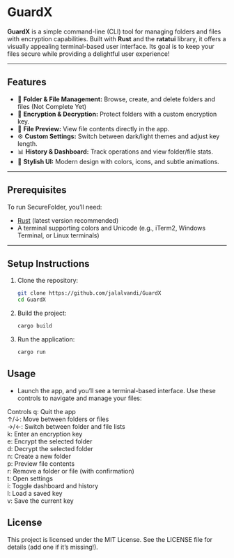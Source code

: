 # GuardX
**GuardX** is a simple command-line (CLI) tool for managing folders and files with encryption capabilities. Built with **Rust** and the **ratatui** library, it offers a visually appealing terminal-based user interface. Its goal is to keep your files secure while providing a delightful user experience!

---

## Features
- 📁 **Folder & File Management:** Browse, create, and delete folders and files (Not Complete Yet)
- 🔐 **Encryption & Decryption:** Protect folders with a custom encryption key.
- 📄 **File Preview:** View file contents directly in the app.
- ⚙ **Custom Settings:** Switch between dark/light themes and adjust key length.
- 📊 **History & Dashboard:** Track operations and view folder/file stats.
- 🎨 **Stylish UI:** Modern design with colors, icons, and subtle animations.

---

## Prerequisites
To run SecureFolder, you’ll need:
- [Rust](https://www.rust-lang.org/tools/install) (latest version recommended)
- A terminal supporting colors and Unicode (e.g., iTerm2, Windows Terminal, or Linux terminals)

---

## Setup Instructions

1. Clone the repository:
   ```bash
   git clone https://github.com/jalalvandi/GuardX
   cd GuardX
   ```

2. Build the project:
   ```bash
   cargo build
   ```

3. Run the application:
   ```bash
   cargo run
   ```

## Usage

- Launch the app, and you’ll see a terminal-based interface. Use these controls to navigate and manage your files:

Controls
q: Quit the app  
↑/↓: Move between folders or files  
→/←: Switch between folder and file lists  
k: Enter an encryption key  
e: Encrypt the selected folder  
d: Decrypt the selected folder  
n: Create a new folder  
p: Preview file contents  
r: Remove a folder or file (with confirmation)  
t: Open settings  
i: Toggle dashboard and history  
l: Load a saved key  
v: Save the current key  

## License
This project is licensed under the MIT License. See the LICENSE file for details (add one if it’s missing!).
